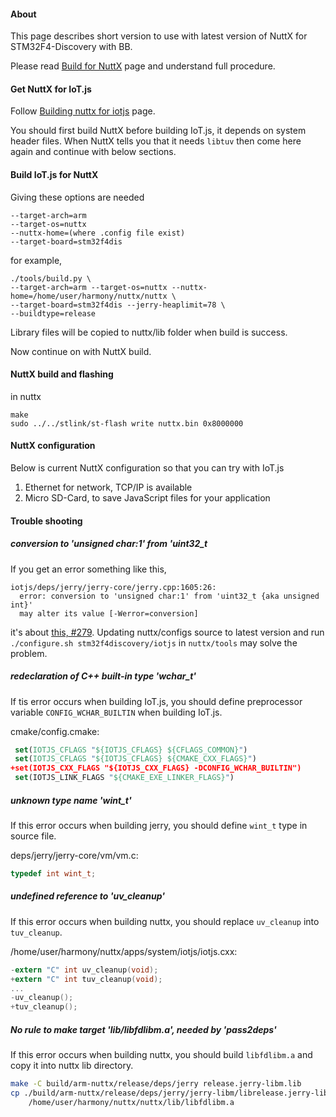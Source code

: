 #### About

This page describes short version to use with latest version of NuttX for STM32F4-Discovery with BB.

Please read [Build for NuttX](https://github.com/Samsung/iotjs/wiki/Build-for-NuttX) page and understand full procedure.

#### Get NuttX for IoT.js

Follow [Building nuttx for iotjs](https://bitbucket.org/seanshpark/nuttx/wiki/Home) page.

You should first build NuttX before building IoT.js, it depends on system header files. When NuttX tells you that it needs `libtuv` then come here again and continue with below sections.

#### Build IoT.js for NuttX

Giving these options are needed
```
--target-arch=arm
--target-os=nuttx
--nuttx-home=(where .config file exist)
--target-board=stm32f4dis
```

for example,
```
./tools/build.py \
--target-arch=arm --target-os=nuttx --nuttx-home=/home/user/harmony/nuttx/nuttx \
--target-board=stm32f4dis --jerry-heaplimit=78 \
--buildtype=release
```

Library files will be copied to nuttx/lib folder when build is success.

Now continue on with NuttX build.

#### NuttX build and flashing

in nuttx
```
make
sudo ../../stlink/st-flash write nuttx.bin 0x8000000
```

#### NuttX configuration

Below is current NuttX configuration so that you can try with IoT.js

1) Ethernet for network, TCP/IP is available
2) Micro SD-Card, to save JavaScript files for your application


#### Trouble shooting

##### conversion to 'unsigned char:1' from 'uint32_t

If you get an error something like this,
```
iotjs/deps/jerry/jerry-core/jerry.cpp:1605:26: 
  error: conversion to 'unsigned char:1' from 'uint32_t {aka unsigned int}' 
  may alter its value [-Werror=conversion]
```
it's about [this, #279](https://github.com/Samsung/iotjs/pull/279). Updating nuttx/configs source to latest version and run `./configure.sh stm32f4discovery/iotjs` in `nuttx/tools` may solve the problem.

##### redeclaration of C++ built-in type 'wchar_t'

If tis error occurs when building IoT.js, you should define preprocessor variable `CONFIG_WCHAR_BUILTIN` when building IoT.js.

cmake/config.cmake:
```cmake
 set(IOTJS_CFLAGS "${IOTJS_CFLAGS} ${CFLAGS_COMMON}")
 set(IOTJS_CFLAGS "${IOTJS_CFLAGS} ${CMAKE_CXX_FLAGS}")
+set(IOTJS_CXX_FLAGS "${IOTJS_CXX_FLAGS} -DCONFIG_WCHAR_BUILTIN")
 set(IOTJS_LINK_FLAGS "${CMAKE_EXE_LINKER_FLAGS}")
```

##### unknown type name 'wint_t'
If this error occurs when building jerry, you should define `wint_t` type in source file.

deps/jerry/jerry-core/vm/vm.c:
```c
typedef int wint_t;
```

##### undefined reference to 'uv_cleanup'
If this error occurs when building nuttx, you should replace `uv_cleanup` into `tuv_cleanup`.

/home/user/harmony/nuttx/apps/system/iotjs/iotjs.cxx:
```c
-extern "C" int uv_cleanup(void);
+extern "C" int tuv_cleanup(void);
...
-uv_cleanup();
+tuv_cleanup();
```

##### No rule to make target 'lib/libfdlibm.a', needed by 'pass2deps'
If this error occurs when building nuttx, you should build `libfdlibm.a` and copy it into nuttx lib directory.
```sh
make -C build/arm-nuttx/release/deps/jerry release.jerry-libm.lib
cp ./build/arm-nuttx/release/deps/jerry/jerry-libm/librelease.jerry-libm.lib.a \
    /home/user/harmony/nuttx/nuttx/lib/libfdlibm.a
```
